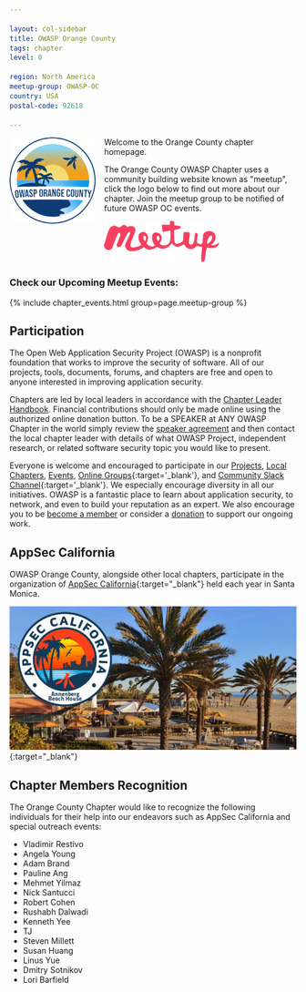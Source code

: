 ```yaml
---

layout: col-sidebar
title: OWASP Orange County
tags: chapter
level: 0

region: North America
meetup-group: OWASP-OC
country: USA
postal-code: 92618

---
```


[<img src="assets/images/OWASP_OC_v4.png" style="float: left; width: 30%; margin-right: 15px; margin-bottom: 15px;" alt="OWASP OC" />](http://www.meetup.com/OWASP-OC)

Welcome to the Orange County chapter homepage.

The Orange County OWASP Chapter uses a community building website known as "meetup", click the logo below to find out more about our chapter. Join the meetup group to be notified of future OWASP OC events.

[
<img src="assets/images/logo-meetup.svg" style="width: 40%;" alt="OWASP OC on Meetup.com" />](http://www.meetup.com/OWASP-OC)
<br style="clear: left;"/>

### Check our Upcoming Meetup Events:
{% include chapter_events.html group=page.meetup-group %}

## Participation
The Open Web Application Security Project (OWASP) is a nonprofit foundation that works to improve the security of software. All of our projects, tools, documents, forums, and chapters are free and open to anyone interested in improving application security. 

Chapters are led by local leaders in accordance with the [Chapter Leader Handbook](/www-policy/operational/chapter-handbook-existing.html). Financial contributions should only be made online using the authorized online donation button. To be a SPEAKER at ANY OWASP Chapter in the world simply review the [speaker agreement](/www-policy/legal/speaker-agreement.html) and then contact the local chapter leader with details of what OWASP Project, independent research, or related software security topic you would like to present.

Everyone is welcome and encouraged to participate in our [Projects](/projects), [Local Chapters](/chapters), [Events](/events), [Online Groups](https://groups.google.com/a/owasp.com/){:target='_blank'}, and [Community Slack Channel](https://owasp.slack.com/){:target='_blank'}. We especially encourage diversity in all our initiatives. OWASP is a fantastic place to learn about application security, to network, and even to build your reputation as an expert. We also encourage you to be [become a member](/membership) or consider a [donation](/donate) to support our ongoing work.

## AppSec California
OWASP Orange County, alongside other local chapters, participate in the organization of [AppSec California](https://appseccalifornia.org){:target="_blank"} held each year in Santa Monica.

[![AppSecCali](assets/images/appseccali2020.jpg)](https://appseccalifornia.org){:target="_blank"}

## Chapter Members Recognition

The Orange County Chapter would like to recognize the following
individuals for their help into our endeavors such as AppSec California
and special outreach events:

  - Vladimir Restivo
  - Angela Young
  - Adam Brand
  - Pauline Ang
  - Mehmet Yilmaz
  - Nick Santucci
  - Robert Cohen
  - Rushabh Dalwadi
  - Kenneth Yee
  - TJ
  - Steven Millett
  - Susan Huang
  - Linus Yue
  - Dmitry Sotnikov
  - Lori Barfield

